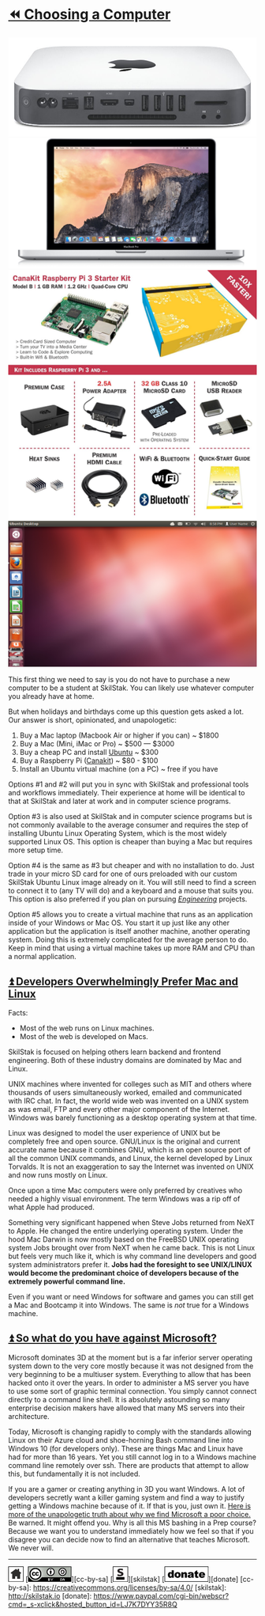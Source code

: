 # [⏪ Choosing a Computer](/README.md)

![mini](/assets/apple-mini.jpg)
![macbook](/assets/macbookpro.jpeg)
![cana](/assets/canakit.jpg)
![ubuntu](/assets/ubuntu.png)

This first thing we need to say is you do not have to purchase a new
computer to be a student at SkilStak. You can likely use whatever
computer you already have at home. 

But when holidays and birthdays come up this question gets asked a lot.
Our answer is short, opinionated, and unapologetic:

1. Buy a Mac laptop (Macbook Air or higher if you can) ~ $1800
2. Buy a Mac (Mini, iMac or Pro) ~ $500 — $3000
3. Buy a cheap PC and install [Ubuntu](http://ubuntu.com) ~ $300
4. Buy a Raspberry Pi ([Canakit][]) ~ $80 - $100
5. Install an Ubuntu virtual machine (on a PC) ~ free if you have

[Canakit]: https://amzn.com/B01C6Q2GSY

Options #1 and #2 will put you in sync with SkilStak and professional
tools and workflows immediately. Their experience at home will be
identical to that at SkilStak and later at work and in computer
science programs.

Option #3 is also used at SkilStak and in computer science programs
but is not commonly available to the average consumer and requires
the step of installing Ubuntu Linux Operating System, which is the
most widely supported Linux OS. This option is cheaper than buying
a Mac but requires more setup time.

Option #4 is the same as #3 but cheaper and with no installation to
do. Just trade in your micro SD card for one of ours preloaded with
our custom SkilStak Ubuntu Linux image already on it. You will still
need to find a screen to connect it to (any TV will do) and a keyboard
and a mouse that suits you. This option is also preferred if you plan
on pursuing [*Engineering*](http://eng.skilstak.io) projects.

Option #5 allows you to create a virtual machine that runs as an
application inside of your Windows or Mac OS. You start it up just
like any other application but the application is itself another
machine, another operating system. Doing this is extremely complicated
for the average person to do. Keep in mind that using a virtual
machine takes up more RAM and CPU than a normal application.

## [⏫ Developers Overwhelmingly Prefer Mac and Linux](#)

Facts:

* Most of the web runs on Linux machines.
* Most of the web is developed on Macs.

SkilStak is focused on helping others learn backend and frontend
engineering. Both of these industry domains are dominated by Mac and
Linux. 

UNIX machines where invented for colleges such as MIT and others
where thousands of users simultaneously worked, emailed and
communicated with IRC chat. In fact, the world wide web was invented
on a UNIX system as was email, FTP and every other major component of
the Internet. Windows was barely functioning as a desktop operating
system at that time.

Linux was designed to model the user experience of UNIX but be
completely free and open source. GNU/Linux is the original and
current accurate name because it combines GNU, which is an open
source port of all the common UNIX commands, and Linux, the kernel
developed by Linux Torvalds. It is not an exaggeration to say the
Internet was invented on UNIX and now runs mostly on Linux.

Once upon a time Mac computers were only preferred by creatives who
needed a highly visual environment. The term Windows was a rip off of
what Apple had produced. 

Something very significant happened when Steve Jobs returned from
NeXT to Apple. He changed the entire underlying operating system.
Under the hood Mac Darwin is now mostly based on the FreeBSD UNIX
operating system Jobs brought over from NeXT when he came back.
This is not Linux but feels very much like it, which is why command
line developers and good system administrators prefer it. **Jobs had the
foresight to see UNIX/LINUX would become the predominant choice of
developers because of the extremely powerful command line.**

Even if you want or need Windows for software and games you can still
get a Mac and Bootcamp it into Windows. The same is *not* true for
a Windows machine.

## [⏫ So what do you have against Microsoft?](#)

Microsoft dominates 3D at the moment but is a far inferior server
operating system down to the very core mostly because it was not
designed from the very beginning to be a multiuser system. Everything
to allow that has been hacked onto it over the years. In order to
administer a MS server you have to use some sort of graphic terminal
connection. You simply cannot connect directly to a command line
shell. It is absolutely astounding so many enterprise decision makers
have allowed that many MS servers into their architecture.

Today, Microsoft is changing rapidly to comply with the standards
allowing Linux on their Azure cloud and shoe-horning Bash command
line into Windows 10 (for developers only). These are things Mac
and Linux have had for more than 16 years. Yet you still cannot log in
to a Windows machine command line remotely over ssh. There are
products that attempt to allow this, but fundamentally it is not
included.

If you are a gamer or creating anything in 3D you want Windows. A
lot of developers secretly want a killer gaming system and find a
way to justify getting a Windows machine because of it. If that is
you, just own it. [Here is more of the unapologetic truth about why
we find Microsoft a poor
choice.](https://github.com/skilstak/faq/blob/gh-pages/microsoft.md) Be
warned. It might offend you. Why is all this MS bashing in a Prep
course? Because we want you to understand immediately how we feel
so that if you disagree you can decide now to find an alternative
that teaches Microsoft. We never will.

---
[![home](/assets/home-bw.png)](/README.md)
[![cc-by-sa](/assets/cc-by-sa.png)][cc-by-sa]
[![skilstak](/assets/skilstak-logo-bw.png)][skilstak]
[![donate](/assets/donate-bw.png)][donate]
[cc-by-sa]: https://creativecommons.org/licenses/by-sa/4.0/
[skilstak]: http://skilstak.io
[donate]: https://www.paypal.com/cgi-bin/webscr?cmd=_s-xclick&hosted_button_id=LJ7K7DYY35R8Q


